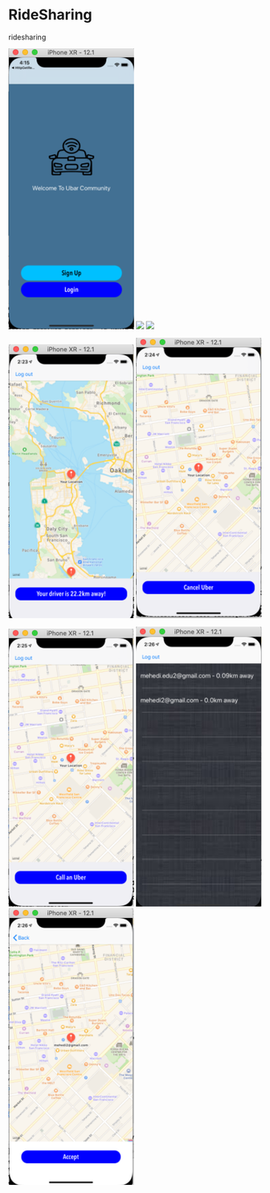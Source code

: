 # RideSharing
ridesharing


<img src="RideSharing/image/Screenshot 2020-01-06 at 4.16.58 pm.png" width="250dp" hight="500dp">                 <img 
src="RideSharing/RideSharing/image/Screenshot 2020-01-06 at 4.17.15 pm.png" width="250dp" hight="500dp">          <img 
src="RideSharing/RideSharing/image/Screenshot 2020-01-06 at 4.17.42 pm.png">       


<img  src="RideSharing/image/Screenshot 2020-01-21 at 2.24.04 am.png" width="250dp" hight="500dp">                <img 
src="RideSharing/image/Screenshot 2020-01-21 at 2.25.03 am.png" width="250dp" hight="500dp">


<img  src="RideSharing/image/Screenshot 2020-01-21 at 2.25.22 am.png" width="250dp" hight="500dp">                 <img 
src="RideSharing/image/Screenshot 2020-01-21 at 2.26.10 am.png" width="250dp" hight="500dp">                       <img 
src="RideSharing/image/Screenshot 2020-01-21 at 2.26.33 am.png" width="250dp" hight="500dp">
